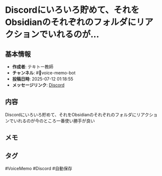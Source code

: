 # Discordにいろいろ貯めて、それをObsidianのそれぞれのフォルダにリアクションでいれるのが...

## 基本情報
- **作成者**: テキトー教師
- **チャンネル**: #📣voice-memo-bot
- **投稿日時**: 2025-07-12 01:18:55
- **メッセージリンク**: [Discord](https://discord.com/channels/1206805897398059028/1389747949566820483/1393401207149690960)


## 内容
Discordにいろいろ貯めて、それをObsidianのそれぞれのフォルダにリアクションでいれるのが今のところ一番使い勝手が良い

## メモ
<!-- ここに感想やメモを記入 -->

## タグ
#VoiceMemo #Discord #自動保存
